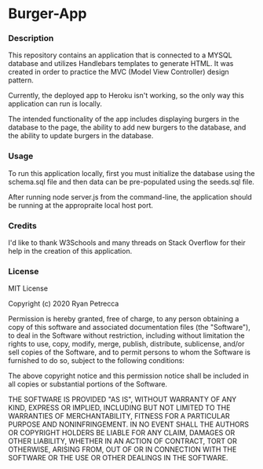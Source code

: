 # Burger-App

### Description 

This repository contains an application that is connected to a MYSQL database and utilizes Handlebars templates to generate HTML.  It was created in order to practice the MVC (Model View Controller) design pattern.

Currently, the deployed app to Heroku isn't working, so the only way this application can run is locally.

The intended functionality of the app includes displaying burgers in the database to the page, the ability to add new burgers to the database, and the ability to update burgers in the database.

### Usage

To run this application locally, first you must initialize the database using the schema.sql file and then data can be pre-populated using the seeds.sql file.

After running node server.js from the command-line, the application should be running at the appropraite local host port.

### Credits

I'd like to thank W3Schools and many threads on Stack Overflow for their help in the creation of this application.

### License

MIT License

Copyright (c) 2020 Ryan Petrecca

Permission is hereby granted, free of charge, to any person obtaining a copy of this software and associated documentation files (the "Software"), to deal in the Software without restriction, including without limitation the rights to use, copy, modify, merge, publish, distribute, sublicense, and/or sell copies of the Software, and to permit persons to whom the Software is furnished to do so, subject to the following conditions:

The above copyright notice and this permission notice shall be included in all copies or substantial portions of the Software.

THE SOFTWARE IS PROVIDED "AS IS", WITHOUT WARRANTY OF ANY KIND, EXPRESS OR IMPLIED, INCLUDING BUT NOT LIMITED TO THE WARRANTIES OF MERCHANTABILITY, FITNESS FOR A PARTICULAR PURPOSE AND NONINFRINGEMENT. IN NO EVENT SHALL THE AUTHORS OR COPYRIGHT HOLDERS BE LIABLE FOR ANY CLAIM, DAMAGES OR OTHER LIABILITY, WHETHER IN AN ACTION OF CONTRACT, TORT OR OTHERWISE, ARISING FROM, OUT OF OR IN CONNECTION WITH THE SOFTWARE OR THE USE OR OTHER DEALINGS IN THE SOFTWARE.